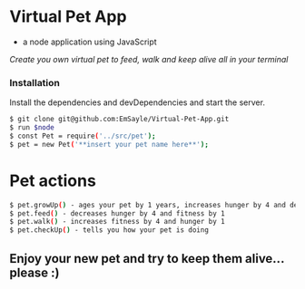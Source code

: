 # Virtual Pet App

  - a node application using JavaScript

_Create you own virtual pet to feed, walk and keep alive all in your terminal_

### Installation

Install the dependencies and devDependencies and start the server.

```sh
$ git clone git@github.com:EmSayle/Virtual-Pet-App.git
$ run $node
$ const Pet = require('../src/pet');
$ pet = new Pet('**insert your pet name here**');
```

# Pet actions

```sh
$ pet.growUp() - ages your pet by 1 years, increases hunger by 4 and decreases fitness by 3
$ pet.feed() - decreases hunger by 4 and fitness by 1
$ pet.walk() - increases fitness by 4 and hunger by 1
$ pet.checkUp() - tells you how your pet is doing
```

## Enjoy your new pet and try to keep them alive... please :)
